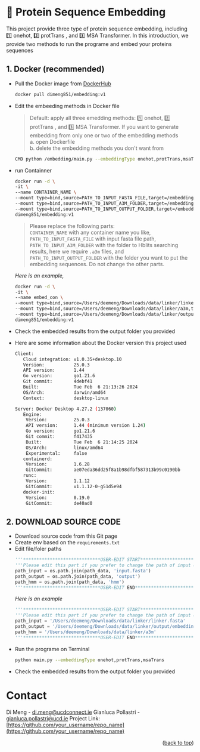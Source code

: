 
# 🫠 Protein Sequence Embedding
This project provide three type of protein sequence embedding, including 1️⃣ onehot, 2️⃣ protTrans , and 3️⃣ MSA Transformer.
In this introduction, we provide two methods to run the programe and embed your proteins sequences
## 1. Docker (recommended)
* Pull the Docker image from  <a href="https://hub.docker.com/repository/docker/dimeng851/embedding/general">DockerHub</a>

  ```sh
  docker pull dimeng851/embedding:v1
  ```
* Edit the embeeding methods in Docker file
  >Default: apply all three emedding methods: 1️⃣ onehot, 2️⃣ protTrans , and 3️⃣ MSA Transformer. If you want to generate embedding from only one or two of the embedding methods\
  >  a. open Dockerfile\
  >  b. delete the embedding methods you don't want from
    ```sh
    CMD python /embedding/main.py --embeddingType onehot,protTrans,msaTrans
    ```
  
* run Containner
  ```sh
  docker run -d \
  -it \
  --name CONTAINER_NAME \
  --mount type=bind,source=PATH_TO_INPUT_FASTA_FILE,target=/embedding/data/input.fasta \
  --mount type=bind,source=PATH_TO_INPUT_A3M_FOLDER,target=/embedding/data/hmm \
  --mount type=bind,source=PATH_TO_INPUT_OUTPUT_FOLDER,target=/embedding/data/output \
  dimeng851/embedding:v1
  ```
  >Please replace the following parts:\
  >`CONTAINER_NAME` with any container name you like, 
  >`PATH_TO_INPUT_FASTA_FILE` with input fasta file path,
  >`PATH_TO_INPUT_A3M_FOLDER` with the folder to Hblits searching results, here we require `.a3m` files, and
  >`PATH_TO_INPUT_OUTPUT_FOLDER` with the folder you want to put the embedding sequences. Do not change the other parts.
  
  *Here is an example,*
  ```sh
  docker run -d \
  -it \
  --name embed_con \
  --mount type=bind,source=/Users/deemeng/Downloads/data/linker/linker.fasta,target=/embedding/data/input.fasta \
  --mount type=bind,source=/Users/deemeng/Downloads/data/linker/a3m,target=/embedding/data/hmm \
  --mount type=bind,source=/Users/deemeng/Downloads/data/linker/output/embedding,target=/embedding/data/output \
  dimeng851/embedding:v1
  ```
* Check the embedded results from the output folder you provided
* Here are some information about the Docker version this project used
  ```sh
  Client:
     Cloud integration: v1.0.35+desktop.10
     Version:           25.0.3
     API version:       1.44
     Go version:        go1.21.6
     Git commit:        4debf41
     Built:             Tue Feb  6 21:13:26 2024
     OS/Arch:           darwin/amd64
     Context:           desktop-linux

  Server: Docker Desktop 4.27.2 (137060)
     Engine:
      Version:          25.0.3
      API version:      1.44 (minimum version 1.24)
      Go version:       go1.21.6
      Git commit:       f417435
      Built:            Tue Feb  6 21:14:25 2024
      OS/Arch:          linux/amd64
      Experimental:     false
     containerd:
      Version:          1.6.28
      GitCommit:        ae07eda36dd25f8a1b98dfbf587313b99c0190bb
     runc:
      Version:          1.1.12
      GitCommit:        v1.1.12-0-g51d5e94
     docker-init:
      Version:          0.19.0
      GitCommit:        de40ad0
  ```
## 2. DOWNLOAD SOURCE CODE
* Download source code from this Git page
* Create env based on the `requirements.txt`
* Edit file/foler paths
  ```python
  '''*****************************USER-EDIT START*********************************'''
  '''Please edit this part if you prefer to change the path of input & output'''
  path_input = os.path.join(path_data, 'input.fasta')
  path_output = os.path.join(path_data, 'output')
  path_hmm = os.path.join(path_data, 'hmm')
  '''*****************************USER-EDIT END***********************************'''
  ```
  *Here is an example*
  ```python
  '''*****************************USER-EDIT START*********************************'''
  '''Please edit this part if you prefer to change the path of input & output'''
  path_input = '/Users/deemeng/Downloads/data/linker/linker.fasta'
  path_output = '/Users/deemeng/Downloads/data/linker/output/embedding'
  path_hmm = '/Users/deemeng/Downloads/data/linker/a3m'
  '''*****************************USER-EDIT END***********************************'''
  ```
* Run the programe on Terminal
  ```sh
  python main.py --embeddingType onehot,protTrans,msaTrans
  ```
* Check the embedded results from the output folder you provided

# Contact
Di Meng - di.meng@ucdconnect.ie
Gianluca Pollastri - gianluca.pollastri@ucd.ie
Project Link: [https://github.com/your_username/repo_name](https://github.com/your_username/repo_name)

<p align="right">(<a href="#readme-top">back to top</a>)</p>
